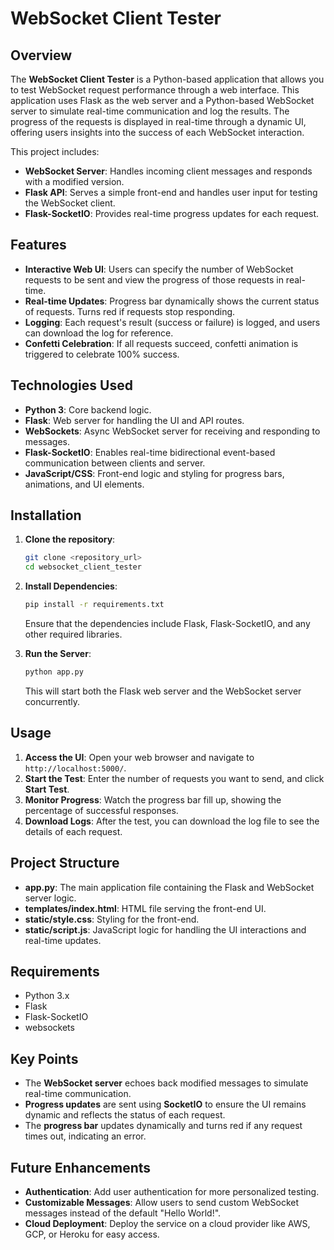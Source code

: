 # WebSocket Client Tester

## Overview
The **WebSocket Client Tester** is a Python-based application that allows you to test WebSocket request performance through a web interface. This application uses Flask as the web server and a Python-based WebSocket server to simulate real-time communication and log the results. The progress of the requests is displayed in real-time through a dynamic UI, offering users insights into the success of each WebSocket interaction.

This project includes:
- **WebSocket Server**: Handles incoming client messages and responds with a modified version.
- **Flask API**: Serves a simple front-end and handles user input for testing the WebSocket client.
- **Flask-SocketIO**: Provides real-time progress updates for each request.

## Features
- **Interactive Web UI**: Users can specify the number of WebSocket requests to be sent and view the progress of those requests in real-time.
- **Real-time Updates**: Progress bar dynamically shows the current status of requests. Turns red if requests stop responding.
- **Logging**: Each request's result (success or failure) is logged, and users can download the log for reference.
- **Confetti Celebration**: If all requests succeed, confetti animation is triggered to celebrate 100% success.

## Technologies Used
- **Python 3**: Core backend logic.
- **Flask**: Web server for handling the UI and API routes.
- **WebSockets**: Async WebSocket server for receiving and responding to messages.
- **Flask-SocketIO**: Enables real-time bidirectional event-based communication between clients and server.
- **JavaScript/CSS**: Front-end logic and styling for progress bars, animations, and UI elements.

## Installation
1. **Clone the repository**:
   ```sh
   git clone <repository_url>
   cd websocket_client_tester
   ```

2. **Install Dependencies**:
   ```sh
   pip install -r requirements.txt
   ```
   Ensure that the dependencies include Flask, Flask-SocketIO, and any other required libraries.

3. **Run the Server**:
   ```sh
   python app.py
   ```

   This will start both the Flask web server and the WebSocket server concurrently.

## Usage
1. **Access the UI**: Open your web browser and navigate to `http://localhost:5000/`.
2. **Start the Test**: Enter the number of requests you want to send, and click **Start Test**.
3. **Monitor Progress**: Watch the progress bar fill up, showing the percentage of successful responses.
4. **Download Logs**: After the test, you can download the log file to see the details of each request.

## Project Structure
- **app.py**: The main application file containing the Flask and WebSocket server logic.
- **templates/index.html**: HTML file serving the front-end UI.
- **static/style.css**: Styling for the front-end.
- **static/script.js**: JavaScript logic for handling the UI interactions and real-time updates.

## Requirements
- Python 3.x
- Flask
- Flask-SocketIO
- websockets

## Key Points
- The **WebSocket server** echoes back modified messages to simulate real-time communication.
- **Progress updates** are sent using **SocketIO** to ensure the UI remains dynamic and reflects the status of each request.
- The **progress bar** updates dynamically and turns red if any request times out, indicating an error.

## Future Enhancements
- **Authentication**: Add user authentication for more personalized testing.
- **Customizable Messages**: Allow users to send custom WebSocket messages instead of the default "Hello World!".
- **Cloud Deployment**: Deploy the service on a cloud provider like AWS, GCP, or Heroku for easy access.

